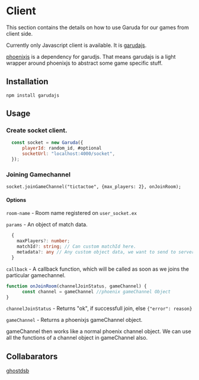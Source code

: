 # Client
This section contains the details on how to use Garuda for our games from client side.

Currently only Javascript client is available. It is [garudajs](https://www.npmjs.com/package/garudajs).

[phoenixjs](https://www.npmjs.com/package/phoenix) is a dependency for garudjs. That means garudajs is a light wrapper around phoenixjs to abstract some game specific stuff.

## Installation
  `npm install garudajs`
## Usage

### Create socket client.

```javascript  
  const socket = new Garuda({
      playerId: random_id, #optional
      socketUrl: "localhost:4000/socket",
  });
```

### Joining Gamechannel

`socket.joinGameChannel("tictactoe", {max_players: 2}, onJoinRoom);`
#### Options
  `room-name` - Room name registered on `user_socket.ex` 
  
  `params` - An object of match data.
     
  ```typescript
    {
      maxPlayers?: number;
      matchId?: string; // Can custom matchId here.
      metadata?: any // Any custom object data, we want to send to server
    }
  ```
  `callback` - A callback function, which will be called as soon as we joins the particular gamechannel.

  ```javascript
  function onJoinRoom(channelJoinStatus, gameChannel) {
	    const channel = gameChannel //phoenix gameChannel Object
  }
  ```
  `channelJoinStatus` - Returns "ok", if successfull join, else `{"error": reason}`

  `gameChannel` - Returns a phoenixjs gameChannel object.

  gameChannel then works like a normal phoenix channel object. We can use all the functions of a channel object in gameChannel also.

## Collabarators
[ghostdsb](https://github.com/ghostdsb)